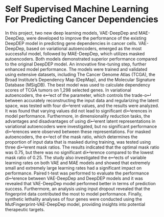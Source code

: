# Self Supervised Machine Learning For Predicting Cancer Dependencies

In this project, two new deep learning models, VAE-DeepDep and MAE-DeepDep, were developed to improve the performance of the existing DeepDEP model in predicting gene dependencies in cancer cells. VAE-DeepDep, based on variational autoencoders, emerged as the most successful model, followed by MAE-DeepDep, which utilizes masked autoencoders. Both models demonstrated superior performance compared to the original DeepDEP model. An innovative fine-tuning step, further enhanced model performance. The models were trained and validated using extensive datasets, including The Cancer Genome Atlas (TCGA), the Broad Institute’s Dependency Map (DepMap), and the Molecular Signature Database (MSigDB). The best model was used to calculate dependency scores of TCGA tumors on 1,298 selected genes. In variational autoencoders, the e↵ect of the   parameter, which controls the trade-o↵ between accurately reconstructing the input data and regularizing the latent space, was tested with four di↵erent   values, and the results were analyzed. It was found that varying   values did not lead to significant di↵erences in model performance. Furthermore, in dimensionality reduction tasks, the advantages and disadvantages of using di↵erent latent representations in variational autoencoders were investigated, but no significant performance di↵erences were observed between these representations. For masked autoencoders, the e↵ect of the mask ratio, which determines the proportion of input data that is masked during training, was tested using three di↵erent mask ratios. The results indicated that the optimal mask ratio was 0.75, but there was no significant di↵erence compared to the lowest mask ratio of 0.25. The study also investigated the e↵ects of variable learning rates on both VAE and MAE models and showed that extremely small and extremely large learning rates had a significant impact on performance. Paired t-test was performed to evaluate the performance di↵erence between VAE-DeepDep and DeepDEP models and it was revealed that VAE-DeepDep model performed better in terms of prediction success. Furthermore, an analysis using input dropout revealed that the fingerprint data contributed the most to model performance. Finally, synthetic lethality analyses of four genes were conducted using the MutFingerprint-VAE-DeepDep model, providing insights into potential therapeutic targets.
